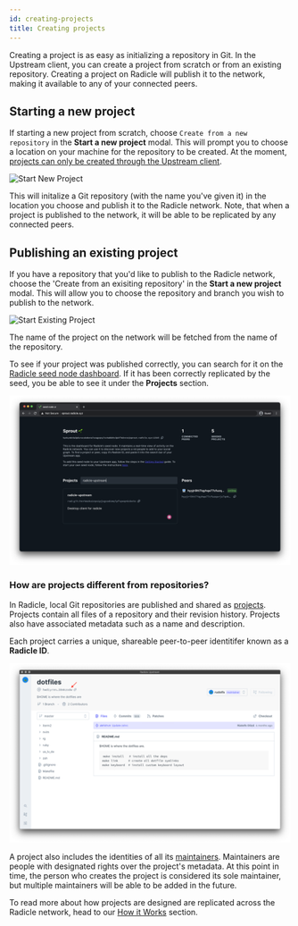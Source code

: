 ```yaml
---
id: creating-projects
title: Creating projects
---
```


Creating a project is as easy as initializing a repository in Git. In the
Upstream client, you can create a project from scratch or from an existing
repository. Creating a project on Radicle will publish it to the network, making
it available to any of your connected peers.

## Starting a new project

If starting a new project from scratch, choose `Create from a new repository` in
the **Start a new project** modal. This will prompt you to choose a location on
your machine for the repository to be created. At the moment, [projects can only
be created through the Upstream client][fa].

![Start New Project][np]

This will initalize a Git repository (with the name you've given it) in the
location you choose and publish it to the Radicle network. Note, that when a
project is published to the network, it will be able to be replicated by any
connected peers. 

## Publishing an existing project

If you have a repository that you'd like to publish to the Radicle network,
choose the 'Create from an exisiting repository' in the **Start a new project**
modal. This will allow you to choose the repository and branch you wish to
publish to the network.

![Start Existing Project][ep]

The name of the project on the network will be fetched from the name of the
repository.

To see if your project was published correctly, you can search for it on the
[Radicle seed node dashboard][sn]. If it has been correctly replicated by the
seed, you be able to see it under the **Projects** section.

![Seed Dashboard Search][ss]

### How are projects different from repositories?

In Radicle, local Git repositories are published and shared as [projects][pr].
Projects contain all files of a repository and their revision history.
Projects also have associated metadata such as a name and description. 

Each project carries a unique, shareable peer-to-peer identitifer known as a
**Radicle ID**.

![Radicle ID][ri]

A project also includes the identities of all its [maintainers][ma]. Maintainers
are people with designated rights over the project's metadata. At this point in
time, the person who creates the project is considered its sole maintainer, but
multiple maintainers will be able to be added in the future.

To read more about how projects are designed are replicated across the Radicle
network, head to our [How it Works][hw] section.

[fa]: understanding-radicle/faq.md/#when-will-cli-tooling-be-available
[ma]: understanding-radicle/glossary.md/#maintainer
[pr]: understanding-radicle/glossary.md/#project
[hw]: understanding-radicle/how-it-works.md

[ri]: /img/radicle-id.png
[ss]: /img/seed-dashboard-search.png
[np]: /img/create-new-project-finish.png
[ep]: /img/create-existing-project.png


[sn]: http://seedling.radicle.xyz/